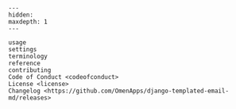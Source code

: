 ```{include} ../README.md
```

[license]: license
[contributor guide]: contributing
[command-line reference]: usage

```{toctree}
---
hidden:
maxdepth: 1
---

usage
settings
terminology
reference
contributing
Code of Conduct <codeofconduct>
License <license>
Changelog <https://github.com/OmenApps/django-templated-email-md/releases>
```
